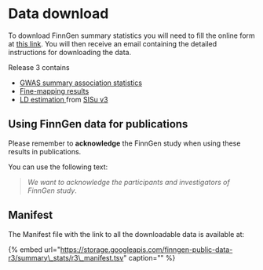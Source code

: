 # Data download

To download FinnGen summary statistics you will need to fill the online form at [this link](https://elomake.helsinki.fi/lomakkeet/102575/lomake.html). You will then receive an email containing the detailed instructions for downloading the data.

Release 3 contains

* [GWAS summary association statistics](https://github.com/FINNGEN/finngen-documentation/tree/57935e677ece45261aebd97c1e20ddccac22081b/data-description.md#summary-association-statistics)
* [Fine-mapping results](https://github.com/FINNGEN/finngen-documentation/tree/57935e677ece45261aebd97c1e20ddccac22081b/data-description.md#fine-mapping-results)
* [LD estimation ](https://github.com/FINNGEN/finngen-documentation/tree/57935e677ece45261aebd97c1e20ddccac22081b/data-description.md#ld-estimation)from [SISu v3 ](methods/genotype-imputation/sisu-reference-panel.md)

## Using FinnGen data for publications

Please remember to **acknowledge** the FinnGen study when using these results in publications.

You can use the following text:

> _We want to acknowledge the participants and investigators of FinnGen study_.

## Manifest

The Manifest file with the link to all the downloadable data is available at:

{% embed url="https://storage.googleapis.com/finngen-public-data-r3/summary\_stats/r3\_manifest.tsv" caption="" %}

